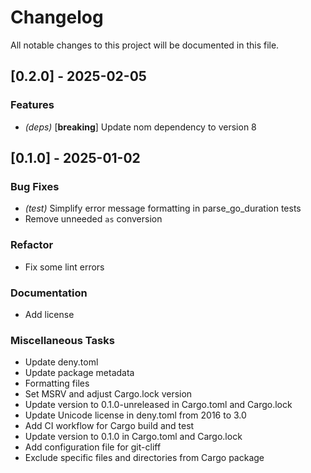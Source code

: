 # Changelog

All notable changes to this project will be documented in this file.

## [0.2.0] - 2025-02-05

### Features

- *(deps)* [**breaking**] Update nom dependency to version 8

## [0.1.0] - 2025-01-02

### Bug Fixes

- *(test)* Simplify error message formatting in parse_go_duration tests
- Remove unneeded `as` conversion

### Refactor

- Fix some lint errors

### Documentation

- Add license

### Miscellaneous Tasks

- Update deny.toml
- Update package metadata
- Formatting files
- Set MSRV and adjust Cargo.lock version
- Update version to 0.1.0-unreleased in Cargo.toml and Cargo.lock
- Update Unicode license in deny.toml from 2016 to 3.0
- Add CI workflow for Cargo build and test
- Update version to 0.1.0 in Cargo.toml and Cargo.lock
- Add configuration file for git-cliff
- Exclude specific files and directories from Cargo package

<!-- generated by git-cliff -->
